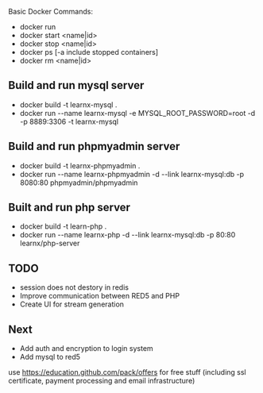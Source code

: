 Basic Docker Commands:
  - docker run <image>
  - docker start <name|id>
  - docker stop <name|id>
  - docker ps [-a include stopped containers]
  - docker rm <name|id>

  ## Build and run mysql server
  - docker build -t learnx-mysql .
  - docker run --name learnx-mysql -e MYSQL_ROOT_PASSWORD=root -d -p 8889:3306 -t learnx-mysql

  ## Build and run phpmyadmin server
  - docker build -t learnx-phpmyadmin .
  - docker run --name learnx-phpmyadmin -d --link learnx-mysql:db -p 8080:80 phpmyadmin/phpmyadmin

  ## Built and run php server
  - docker build -t learn-php .
  - docker run --name learnx-php -d --link learnx-mysql:db -p 80:80 learnx/php-server



 ## TODO
  - session does not destory in redis
  - Improve communication between RED5 and PHP
  - Create UI for stream generation


## Next
  - Add auth and encryption to login system
  - Add mysql to red5


use https://education.github.com/pack/offers for free stuff (including ssl certificate, payment processing and email infrastructure)
